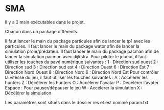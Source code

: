 # SMA

Il y a 3 main exécutables dans le projet.

Chacun dans un package diffèrents.

Il faut lancer le main du package particules afin de lancer le tp1 avec les particules.
Il faut lancer le main du package wator afin de lancer la simulation proie/prédateur.
Il faut lancer le main du package pacman afin de lancer la simulation pacman avec dijkstra.
Pour piloter le joueur, il faut utiliser les touches du pavé numérique suivantes :
1 : Direction sud ouest
2 : Direction sud
3 : Direction sud est
4 : Direction Ouest
6 : Direction Est
7 : Direction Nord Ouest
8 : Direction Nord
9 : Direction Nord Est
Pour contrôler la vitesse du jeu, il faut utiliser les touches suivantes : 
A : Accélerer les hunters
Z : Décélérer les hunters
O : Accélerer l'avatar
P : Décélérer l'avater
Espace : Pour pauser/dépauser le jeu
W : Accélerer la simulation
X : Décélérer la simulation

Les paramètres sont situés dans le dossier res et est nommé param.txt 
